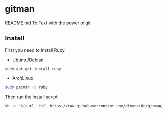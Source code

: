 # gitman
README.md To Text with the power of git

## Install

First you need to install Ruby.

* Ubuntu/Debian

```sh
sudo apt-get install ruby
```

* ArchLinux

```sh
sudo pacman -S ruby
```

Then run the install script

```sh
sh -c "$(curl -fsSL https://raw.githubusercontent.com/dimensi0n/gitman/master/install.sh)"
```
